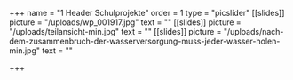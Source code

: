 +++
name = "1 Header Schulprojekte"
order = 1
type = "picslider"
[[slides]]
picture = "/uploads/wp_001917.jpg"
text = ""
[[slides]]
picture = "/uploads/teilansicht-min.jpg"
text = ""
[[slides]]
picture = "/uploads/nach-dem-zusammenbruch-der-wasserversorgung-muss-jeder-wasser-holen-min.jpg"
text = ""

+++
